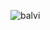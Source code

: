 ![balvi](https://user-images.githubusercontent.com/97948765/150628646-b5c9d4da-62ea-47e8-890e-3c4742516a14.jpeg)
